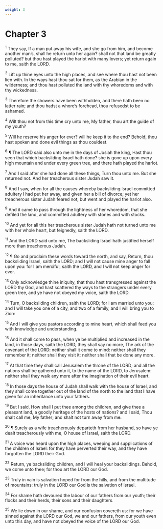 ```yaml
---
weight: 3
---
```


# Chapter 3

<sup>1</sup> They say, If a man put away his wife, and she go from him, and become another man’s, shall he return unto her again? shall not that land be greatly polluted? but thou hast played the harlot with many lovers; yet return again to me, saith the LORD. 

<sup>2</sup> Lift up thine eyes unto the high places, and see where thou hast not been lien with. In the ways hast thou sat for them, as the Arabian in the wilderness; and thou hast polluted the land with thy whoredoms and with thy wickedness. 

<sup>3</sup> Therefore the showers have been withholden, and there hath been no latter rain; and thou hadst a whore’s forehead, thou refusedst to be ashamed. 

<sup>4</sup> Wilt thou not from this time cry unto me, My father, thou art the guide of my youth? 

<sup>5</sup> Will he reserve his anger for ever? will he keep it to the end? Behold, thou hast spoken and done evil things as thou couldest. 

<sup>6</sup> ¶ The LORD said also unto me in the days of Josiah the king, Hast thou seen that which backsliding Israel hath done? she is gone up upon every high mountain and under every green tree, and there hath played the harlot. 

<sup>7</sup> And I said after she had done all these things, Turn thou unto me. But she returned not. And her treacherous sister Judah saw it. 

<sup>8</sup> And I saw, when for all the causes whereby backsliding Israel committed adultery I had put her away, and given her a bill of divorce; yet her treacherous sister Judah feared not, but went and played the harlot also. 

<sup>9</sup> And it came to pass through the lightness of her whoredom, that she defiled the land, and committed adultery with stones and with stocks. 

<sup>10</sup> And yet for all this her treacherous sister Judah hath not turned unto me with her whole heart, but feignedly, saith the LORD. 

<sup>11</sup> And the LORD said unto me, The backsliding Israel hath justified herself more than treacherous Judah. 

<sup>12</sup> ¶ Go and proclaim these words toward the north, and say, Return, thou backsliding Israel, saith the LORD; and I will not cause mine anger to fall upon you: for I am merciful, saith the LORD, and I will not keep anger for ever. 

<sup>13</sup> Only acknowledge thine iniquity, that thou hast transgressed against the LORD thy God, and hast scattered thy ways to the strangers under every green tree, and ye have not obeyed my voice, saith the LORD. 

<sup>14</sup> Turn, O backsliding children, saith the LORD; for I am married unto you: and I will take you one of a city, and two of a family, and I will bring you to Zion: 

<sup>15</sup> And I will give you pastors according to mine heart, which shall feed you with knowledge and understanding. 

<sup>16</sup> And it shall come to pass, when ye be multiplied and increased in the land, in those days, saith the LORD, they shall say no more, The ark of the covenant of the LORD: neither shall it come to mind: neither shall they remember it; neither shall they visit it; neither shall that be done any more. 

<sup>17</sup> At that time they shall call Jerusalem the throne of the LORD; and all the nations shall be gathered unto it, to the name of the LORD, to Jerusalem: neither shall they walk any more after the imagination of their evil heart. 

<sup>18</sup> In those days the house of Judah shall walk with the house of Israel, and they shall come together out of the land of the north to the land that I have given for an inheritance unto your fathers. 

<sup>19</sup> But I said, How shall I put thee among the children, and give thee a pleasant land, a goodly heritage of the hosts of nations? and I said, Thou shalt call me, My father; and shalt not turn away from me. 

<sup>20</sup> ¶ Surely as a wife treacherously departeth from her husband, so have ye dealt treacherously with me, O house of Israel, saith the LORD. 

<sup>21</sup> A voice was heard upon the high places, weeping and supplications of the children of Israel: for they have perverted their way, and they have forgotten the LORD their God. 

<sup>22</sup> Return, ye backsliding children, and I will heal your backslidings. Behold, we come unto thee; for thou art the LORD our God. 

<sup>23</sup> Truly in vain is salvation hoped for from the hills, and from the multitude of mountains: truly in the LORD our God is the salvation of Israel. 

<sup>24</sup> For shame hath devoured the labour of our fathers from our youth; their flocks and their herds, their sons and their daughters. 

<sup>25</sup> We lie down in our shame, and our confusion covereth us: for we have sinned against the LORD our God, we and our fathers, from our youth even unto this day, and have not obeyed the voice of the LORD our God. 


